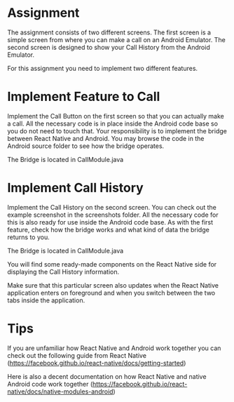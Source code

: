 # Assignment

The assignment consists of two different screens.
The first screen is a simple screen from where you can make a call on an Android Emulator.
The second screen is designed to show your Call History from the Android Emulator.

For this assignment you need to implement two different features.

# Implement Feature to Call

Implement the Call Button on the first screen so that you can actually make a call. All the necessary code is in place inside the Android code base so you do not need to touch that. Your responsibility is to implement the bridge between React Native and Android. You may browse the code in the Android source folder to see how the bridge operates.

The Bridge is located in CallModule.java

# Implement Call History

Implement the Call History on the second screen. You can check out the example screenshot in the screenshots folder. All the necessary code for this is also ready for use inside the Android code base. As with the first feature, check how the bridge works and what kind of data the bridge returns to you.

The Bridge is located in CallModule.java

You will find some ready-made components on the React Native side for displaying the Call History information.

Make sure that this particular screen also updates when the React Native application enters on foreground and when you switch between the two tabs inside the application.

# Tips

If you are unfamiliar how React Native and Android work together you can check out the following guide from React Native (https://facebook.github.io/react-native/docs/getting-started)

Here is also a decent documentation on how React Native and native Android code work together (https://facebook.github.io/react-native/docs/native-modules-android)
